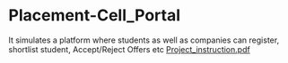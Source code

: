 # Placement-Cell_Portal
It simulates a platform where students as well as companies can register, shortlist student, Accept/Reject Offers  etc
[Project_instruction.pdf](https://github.com/CKBanka/Placement-Cell_Portal/files/10346786/Project_instruction.pdf)
